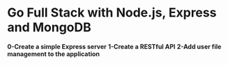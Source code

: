 # Go Full Stack with Node.js, Express and MongoDB

**0-Create a simple Express server**
**1-Create a RESTful API**
**2-Add user file management to the application**